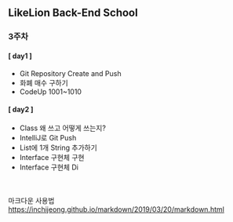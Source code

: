 ## LikeLion Back-End School
### 3주차
#### [ day1 ]<br>
- Git Repository Create and Push <br>
- 화폐 매수 구하기 <br>
- CodeUp 1001~1010 <br>

#### [ day2 ]<br>
- Class 왜 쓰고 어떻게 쓰는지? <br>
- IntelliJ로 Git Push <br>
- List에 1개 String 추가하기 <br>
- Interface 구현체 구현 <br>
- Interface 구현체 Di <br>


<br><br>
마크다운 사용법
https://inchijeong.github.io/markdown/2019/03/20/markdown.html
